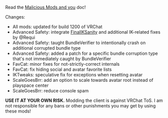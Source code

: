 Read the [Malicious Mods and you](https://github.com/xAstroBoy/VRCMods-Unchained/blob/master/Malicious-Mods.md) doc!

Changes:
 * All mods: updated for build 1200 of VRChat
 * Advanced Safety: integrate [FinalIKSanity](https://github.com/FenrixTheFox/FinalIKSanity) and additional IK-related fixes by @Requi
 * Advanced Safety: taught BundleVerifier to intentionally crash on additional corrupted bundle type
 * Advanced Safety: added a patch for a specific bundle corruption type that's not immediately caught by BundleVerifier
 * FavCat: minor fixes for not-strictly-correct internals
 * FavCat: fix hiding social and avatar favorite lists
 * IKTweaks: speculative fix for exceptions when resetting avatar
 * ScaleGoesBrr: add an option to scale towards avatar root instead of playspace center
 * ScaleGoesBrr: reduce console spam

**USE IT AT YOUR OWN RISK.** Modding the client is against VRChat ToS. I am not responsible for any bans or other punishments you may get by using these mods!